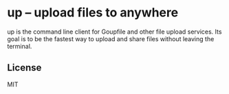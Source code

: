 # up – upload files to anywhere

up is the command line client for Goupfile and other file upload services. Its
goal is to be the fastest way to upload and share files without leaving the
terminal.

## License

MIT
